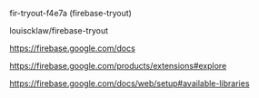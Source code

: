 fir-tryout-f4e7a (firebase-tryout)

louiscklaw/firebase-tryout

https://firebase.google.com/docs

https://firebase.google.com/products/extensions#explore

https://firebase.google.com/docs/web/setup#available-libraries
